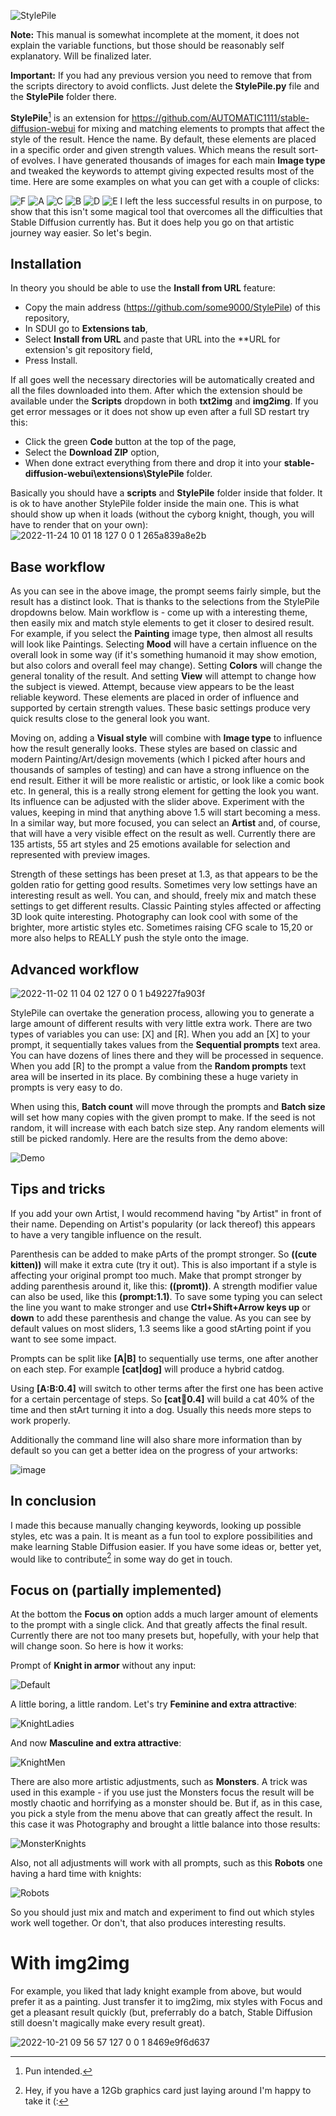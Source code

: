 ![StylePile](https://user-images.githubusercontent.com/17021558/202690454-cc31a9b9-ba48-484c-89b2-cdfd8bad247c.svg)

**Note:** This manual is somewhat incomplete at the moment, it does not explain the variable functions, but those should be reasonably self explanatory. Will be finalized later.

**Important:** If you had any previous version you need to remove that from the scripts directory to avoid conflicts. Just delete the **StylePile.py** file and the **StylePile** folder there.

**StylePile**[^1] is an extension for https://github.com/AUTOMATIC1111/stable-diffusion-webui for mixing and matching elements to prompts that affect the style of the result. Hence the name. By default, these elements are placed in a specific order and given strength values. Which means the result sort-of evolves. I have generated thousands of images for each main **Image type** and tweaked the keywords to attempt giving expected results most of the time. Here are some examples on what you can get with a couple of clicks:

![F](https://user-images.githubusercontent.com/17021558/199468444-99e78027-1889-4bec-b97b-25f801e33c0a.jpg)
![A](https://user-images.githubusercontent.com/17021558/199458710-efc7520d-70a1-475b-8ca0-dbdc3182b865.jpg)
![C](https://user-images.githubusercontent.com/17021558/199459334-8fcd6f9a-0125-4b9f-bc38-e9048adf798b.jpg)
![B](https://user-images.githubusercontent.com/17021558/199458741-61e00c9f-d3bd-472e-9fef-ff0dd8061605.jpg)
![D](https://user-images.githubusercontent.com/17021558/199462277-a6c25028-96a4-4508-8577-cd79f9e6afd9.jpg)
![E](https://user-images.githubusercontent.com/17021558/199465943-c69ea9c3-61db-4bc5-ae59-2d95b0c5d979.jpg)
I left the less successful results in on purpose, to show that this isn't some magical tool that overcomes all the difficulties that Stable Diffusion currently has. But it does help you go on that artistic journey way easier. So let's begin.

## Installation
In theory you should be able to use the **Install from URL** feature:
* Copy the main address (https://github.com/some9000/StylePile) of this repository,
* In SDUI go to **Extensions tab**,
* Select **Install from URL** and paste that URL into the **URL for extension's git repository field,
* Press Install.

If all goes well the necessary directories will be automatically created and all the files downloaded into them. After which the extension should be available under the **Scripts** dropdown in both **txt2img** and **img2img**. If you get error messages or it does not show up even after a full SD restart try this:
* Click the green **Code** button at the top of the page,
* Select the **Download ZIP** option,
* When done extract everything from there and drop it into your **stable-diffusion-webui\extensions\StylePile** folder.

Basically you should have a **scripts** and **StylePile** folder inside that folder. It is ok to have another StylePile folder inside the main one. This is what should show up when it loads (without the cyborg knight, though, you will have to render that on your own):
![2022-11-24 10 01 18 127 0 0 1 265a839a8e2b](https://user-images.githubusercontent.com/17021558/203726455-7f5fe73d-58fc-472a-b3c8-bb9fbb80fd16.png)

## Base workflow
As you can see in the above image, the prompt seems fairly simple, but the result has a distinct look. That is thanks to the selections from the StylePile dropdowns below. Main workflow is - come up with a interesting theme, then easily mix and match style elements to get it closer to desired result.
For example, if you select the **Painting** image type, then almost all results will look like Paintings. Selecting **Mood** will have a certain influence on the overall look in some way (if it's something humanoid it may show emotion, but also colors and overall feel may change). Setting **Colors** will change the general tonality of the result. And setting **View** will attempt to change how the subject is viewed. Attempt, because view appears to be the least reliable keyword. These elements are placed in order of influence and supported by certain strength values. These basic settings produce very quick results close to the general look you want.

Moving on, adding a **Visual style** will combine with **Image type** to influence how the result generally looks. These styles are based on classic and modern Painting/Art/design movements (which I picked after hours and thousands of samples of testing) and can have a strong influence on the end result. Either it will be more realistic or artistic, or look like a comic book etc. In general, this is a really strong element for getting the look you want. Its influence can be adjusted with the slider above. Experiment with the values, keeping in mind that anything above 1.5 will start becoming a mess. In a similar way, but more focused, you can select an **Artist** and, of course, that will have a very visible effect on the result as well. Currently there are 135 artists, 55 art styles and 25 emotions available for selection and represented with preview images.

Strength of these settings has been preset at 1.3, as that appears to be the golden ratio for getting good results. Sometimes very low settings have an interesting result as well. You can, and should, freely mix and match these settings to get different results. Classic Painting styles affected or affecting 3D look quite interesting. Photography can look cool with some of the brighter, more artistic styles etc. Sometimes raising CFG scale to 15,20 or more also helps to REALLY push the style onto the image.

## Advanced workflow
![2022-11-02 11 04 02 127 0 0 1 b49227fa903f](https://user-images.githubusercontent.com/17021558/199448363-0e61f273-6321-40d2-bcf2-544956de6b87.png)

StylePile can overtake the generation process, allowing you to generate a large amount of different results with very little extra work. There are two types of variables you can use: [X] and [R]. When you add an [X] to your prompt, it sequentially takes values from the **Sequential prompts** text area. You can have dozens of lines there and they will be processed in sequence. When you add [R] to the prompt a value from the **Random prompts** text area will be inserted in its place. By combining these a huge variety in prompts is very easy to do.

When using this, **Batch count** will move through the prompts and **Batch size** will set how many copies with the given prompt to make. If the seed is not random, it will increase with each batch size step. Any random elements will still be picked randomly. Here are the results from the demo above:

![Demo](https://user-images.githubusercontent.com/17021558/199448928-73b93a35-8c5c-42d9-ab78-6b3f32a6a86f.jpg)
## Tips and tricks
If you add your own Artist, I would recommend having "by Artist" in front of their name. Depending on Artist's popularity (or lack thereof) this appears to have a very tangible influence on the result.

Parenthesis can be added to make pArts of the prompt stronger. So **((cute kitten))** will make it extra cute (try it out). This is also important if a style is affecting your original prompt too much. Make that prompt stronger by adding parenthesis around it, like this: **((promt))**. A strength modifier value can also be used, like this **(prompt:1.1)**. To save some typing you can select the line you want to make stronger and use **Ctrl+Shift+Arrow keys up** or **down** to add these parenthesis and change the value. As you can see by default values on most sliders, 1.3 seems like a good stArting point if you want to see some impact.

Prompts can be split like **[A|B]** to sequentially use terms, one after another on each step. For example **[cat|dog]** will produce a hybrid catdog.

Using **[A:B:0.4]** will switch to other terms after the first one has been active for a certain percentage of steps. So **[cat:dog:0.4]** will build a cat 40% of the time and then stArt turning it into a dog. Usually this needs more steps to work properly.

Additionally the command line will also share more information than by default so you can get a better idea on the progress of your artworks:

![image](https://user-images.githubusercontent.com/17021558/199454650-c0859776-0bbb-4ad1-b037-6ad4b4b75cd3.png)
## In conclusion
I made this because manually changing keywords, looking up possible styles, etc was a pain. It is meant as a fun tool to explore possibilities and make learning Stable Diffusion easier. If you have some ideas or, better yet, would like to contribute[^2] in some way do get in touch.





## Focus on (partially implemented)
At the bottom the **Focus on** option adds a much larger amount of elements to the prompt with a single click. And that greatly affects the final result. Currently there are not too many presets but, hopefully, with your help that will change soon. So here is how it works:

Prompt of **Knight in armor** without any input:

![Default](https://user-images.githubusercontent.com/17021558/196643976-f7409711-ee6e-4a27-9524-a03827384c34.png)

A little boring, a little random. Let's try **Feminine and extra attractive**:

![KnightLadies](https://user-images.githubusercontent.com/17021558/196644475-596e7c05-bed4-47cd-9afc-56ff70a4ca8c.png)

And now **Masculine and extra attractive**:

![KnightMen](https://user-images.githubusercontent.com/17021558/196644706-2df9e416-c6f5-4247-8129-3f2ce3f66cc2.png)

There are also more artistic adjustments, such as **Monsters**. A trick was used in this example - if you use just the Monsters focus the result will be mostly chaotic and horrifying as a monster should be. But if, as in this case, you pick a style from the menu above that can greatly affect the result. In this case it was Photography and brought a little balance into those results:

![MonsterKnights](https://user-images.githubusercontent.com/17021558/196644813-7f3184b0-1b81-4a16-a078-c8f3d7a8c419.png)

Also, not all adjustments will work with all prompts, such as this **Robots** one having a hard time with knights:

![Robots](https://user-images.githubusercontent.com/17021558/196645673-17d24ea2-bb9a-4089-9863-d5d0f6deac2e.png)

So you should just mix and match and experiment to find out which styles work well together. Or don't, that also produces interesting results.

# With img2img
For example, you liked that lady knight example from above, but would prefer it as a painting. Just transfer it to img2img, mix styles with Focus and get a pleasant result quickly (but, preferrably do a batch, Stable Diffusion still doesn't magically make every result great). 

![2022-10-21 09 56 57 127 0 0 1 8469e9f6d637](https://user-images.githubusercontent.com/17021558/197132497-f5d6b9cb-7ac1-4c83-94ba-4b0b13fc90ef.png)

[^1]: Pun intended.
[^2]: Hey, if you have a 12Gb graphics card just laying around I'm happy to take it (:
